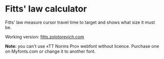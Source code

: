 # Fitts' law calculator
<p>Fitts' law measure cursor travel time to target and shows what size it must be.</p>
<p>Working version: <a href="http://fitts.zolotorevich.com/">fitts.zolotorevich.com</a></p>
<p><b>Note:</b> you can't use «TT Norms Pro» webfont without licence. Purchase one on Myfonts.com or change it to another font.</p>
